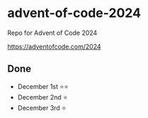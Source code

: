 # advent-of-code-2024
Repo for Advent of Code 2024

https://adventofcode.com/2024

## Done 

- December 1st ⭐⭐ 
- December 2nd ⭐
- December 3rd ⭐